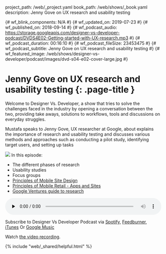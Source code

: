 project_path: /web/_project.yaml
book_path: /web/shows/_book.yaml
description: Jenny Gove on UX research and usability testing

{# wf_blink_components: N/A #}
{# wf_updated_on: 2019-07-23 #}
{# wf_published_on: 2018-09-14 #}
{# wf_podcast_audio: https://storage.googleapis.com/designer-vs-developer-podcast/DVDS4E02-Getting-started-with-UX-research.mp3 #}
{# wf_podcast_duration: 00:16:10 #}
{# wf_podcast_fileSize: 23453475 #}
{# wf_podcast_subtitle: Jenny Gove on UX research and usability testing #}
{# wf_featured_image: /web/shows/designer-vs-developer/podcast/images/dvd-s04-e02-cover-large.jpg #}


# Jenny Gove on UX research and usability testing {: .page-title }

Welcome to Designer Vs. Developer, a show that tries to solve the
challenges faced in the industry by opening a conversation between
the two, providing take aways, solutions to workflows, tools and
discussions on everyday struggles.

Mustafa speaks to Jenny Gove, UX researcher at Google, about explains the 
importance of research and usability testing and discusses 
various methods and approaches  such as conducting a pilot 
study, identifying target users, and setting up tasks



<img class="attempt-right"
  src="/web/shows/designer-vs-developer/podcast/images/dvd-s04-e02-cover.jpg">
In this episode:

* The different phases of research
* Usability studies
* Focus groups
* [Principles of Mobile Site Design](http://bit.ly/2NJ5OPz)
* [Principles of Mobile Retail - Apps and Sites](http://bit.ly/2MoOH0G)
* [Google Ventures guide to research](http://bit.ly/2MoAH6M)


<audio style="width: 100%" controls preload="none" 
src="https://storage.googleapis.com/designer-vs-developer-podcast/DVDS4E02-Getting-started-with-UX-research.mp3">

Subscribe to Designer Vs Developer Podcast via
<a href="http://bit.ly/MustafaOnSpotify">Spotify</a>,
<a href="https://goo.gl/USHXv8">Feedburner</a>,
<a href="https://goo.gl/1E9U0G">iTunes</a> Or
<a href="https://goo.gl/qCBlST">Google Music</a>

Watch <a href="https://www.youtube.com/playlist?list=PLNYkxOF6rcIC60856GnLEV5GQXMxc9ByJ">
the video recording</a>.

{% include "web/_shared/helpful.html" %}
